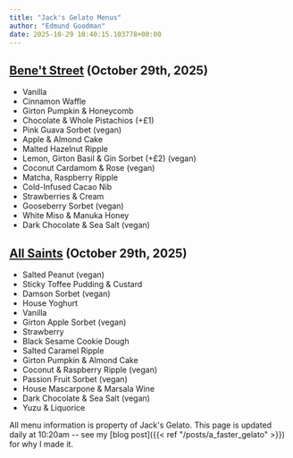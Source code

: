 ```yaml
---
title: "Jack's Gelato Menus"
author: "Edmund Goodman"
date: 2025-10-29 10:40:15.103778+00:00
---
```


## [Bene't Street](https://www.jacksgelato.com/bene-t-street-menu) (October 29th, 2025)

- Vanilla
- Cinnamon Waffle
- Girton Pumpkin & Honeycomb
- Chocolate & Whole Pistachios (+£1)
- Pink Guava Sorbet (vegan)
- Apple & Almond Cake
- Malted Hazelnut Ripple
- Lemon, Girton Basil & Gin Sorbet (+£2) (vegan)
- Coconut Cardamom & Rose (vegan)
- Matcha, Raspberry Ripple
- Cold-Infused Cacao Nib
- Strawberries & Cream
- Gooseberry Sorbet (vegan)
- White Miso & Manuka Honey
- Dark Chocolate & Sea Salt (vegan)


## [All Saints](https://www.jacksgelato.com/all-saints-menu) (October 29th, 2025)

- Salted Peanut (vegan)
- Sticky Toffee Pudding & Custard
- Damson Sorbet (vegan)
- House Yoghurt
- Vanilla
- Girton Apple Sorbet  (vegan)
- Strawberry
- Black Sesame Cookie Dough
- Salted Caramel Ripple
- Girton Pumpkin & Almond Cake
- Coconut & Raspberry Ripple (vegan)
- Passion Fruit Sorbet (vegan)
- House Mascarpone & Marsala Wine
- Dark Chocolate & Sea Salt (vegan)
- Yuzu & Liquorice

All menu information is property of Jack's Gelato. This page is
updated daily at 10:20am -- see my
[blog post]({{< ref "/posts/a_faster_gelato" >}}) for why I made it.

